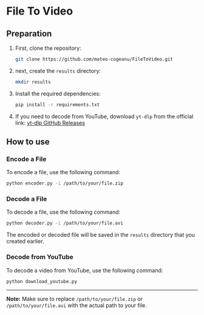 

# File To Video

## Preparation

1. First, clone the repository:
   ```bash
   git clone https://github.com/mateo-cogeanu/FileToVideo.git
   ```

2. next, create the `results` directory:
   ```bash
   mkdir results
   ```

3. Install the required dependencies:
   ```bash
   pip install -r requirements.txt
   ```

4. If you need to decode from YouTube, download `yt-dlp` from the official link:
   [yt-dlp GitHub Releases](https://github.com/yt-dlp/yt-dlp?tab=readme-ov-file#release-files)

## How to use

### Encode a File
To encode a file, use the following command:
```bash
python encoder.py -i /path/to/your/file.zip
```

### Decode a File
To decode a file, use the following command:
```bash
python decoder.py -i /path/to/your/file.avi
```

The encoded or decoded file will be saved in the `results` directory that you created earlier.

### Decode from YouTube
To decode a video from YouTube, use the following command:
```bash
python download_youtube.py
```

---

**Note:** Make sure to replace `/path/to/your/file.zip` or `/path/to/your/file.avi` with the actual path to your file.

